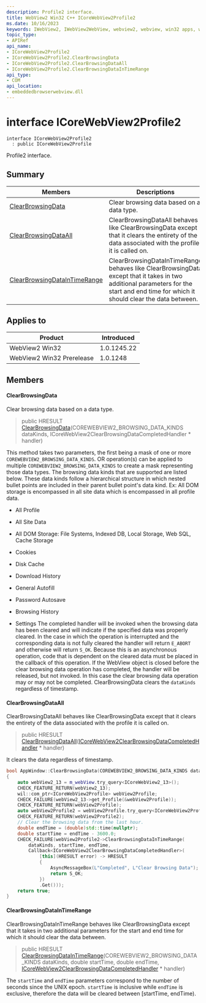 ```yaml
---
description: Profile2 interface.
title: WebView2 Win32 C++ ICoreWebView2Profile2
ms.date: 10/16/2023
keywords: IWebView2, IWebView2WebView, webview2, webview, win32 apps, win32, edge, ICoreWebView2, ICoreWebView2Controller, browser control, edge html, ICoreWebView2Profile2
topic_type: 
- APIRef
api_name:
- ICoreWebView2Profile2
- ICoreWebView2Profile2.ClearBrowsingData
- ICoreWebView2Profile2.ClearBrowsingDataAll
- ICoreWebView2Profile2.ClearBrowsingDataInTimeRange
api_type:
- COM
api_location:
- embeddedbrowserwebview.dll
---
```


# interface ICoreWebView2Profile2

```
interface ICoreWebView2Profile2
  : public ICoreWebView2Profile
```

Profile2 interface.

## Summary

 Members                        | Descriptions
--------------------------------|---------------------------------------------
[ClearBrowsingData](#clearbrowsingdata) | Clear browsing data based on a data type.
[ClearBrowsingDataAll](#clearbrowsingdataall) | ClearBrowsingDataAll behaves like ClearBrowsingData except that it clears the entirety of the data associated with the profile it is called on.
[ClearBrowsingDataInTimeRange](#clearbrowsingdataintimerange) | ClearBrowsingDataInTimeRange behaves like ClearBrowsingData except that it takes in two additional parameters for the start and end time for which it should clear the data between.

## Applies to

Product                         | Introduced
--------------------------------|---------------------------------------------
WebView2 Win32            |    1.0.1245.22
WebView2 Win32 Prerelease |    1.0.1248

## Members

#### ClearBrowsingData

Clear browsing data based on a data type.

> public HRESULT [ClearBrowsingData](#clearbrowsingdata)(COREWEBVIEW2_BROWSING_DATA_KINDS dataKinds, ICoreWebView2ClearBrowsingDataCompletedHandler * handler)

This method takes two parameters, the first being a mask of one or more `COREWEBVIEW2_BROWSING_DATA_KINDS`. OR operation(s) can be applied to multiple `COREWEBVIEW2_BROWSING_DATA_KINDS` to create a mask representing those data types. The browsing data kinds that are supported are listed below. These data kinds follow a hierarchical structure in which nested bullet points are included in their parent bullet point's data kind. Ex: All DOM storage is encompassed in all site data which is encompassed in all profile data.

* All Profile

* All Site Data

* All DOM Storage: File Systems, Indexed DB, Local Storage, Web SQL, Cache Storage

* Cookies

* Disk Cache

* Download History

* General Autofill

* Password Autosave

* Browsing History

* Settings The completed handler will be invoked when the browsing data has been cleared and will indicate if the specified data was properly cleared. In the case in which the operation is interrupted and the corresponding data is not fully cleared the handler will return `E_ABORT` and otherwise will return `S_OK`. Because this is an asynchronous operation, code that is dependent on the cleared data must be placed in the callback of this operation. If the WebView object is closed before the clear browsing data operation has completed, the handler will be released, but not invoked. In this case the clear browsing data operation may or may not be completed. ClearBrowsingData clears the `dataKinds` regardless of timestamp.

#### ClearBrowsingDataAll

ClearBrowsingDataAll behaves like ClearBrowsingData except that it clears the entirety of the data associated with the profile it is called on.

> public HRESULT [ClearBrowsingDataAll](#clearbrowsingdataall)([ICoreWebView2ClearBrowsingDataCompletedHandler](icorewebview2clearbrowsingdatacompletedhandler.md) * handler)

It clears the data regardless of timestamp.

```cpp
bool AppWindow::ClearBrowsingData(COREWEBVIEW2_BROWSING_DATA_KINDS dataKinds)
{
    auto webView2_13 = m_webView.try_query<ICoreWebView2_13>();
    CHECK_FEATURE_RETURN(webView2_13);
    wil::com_ptr<ICoreWebView2Profile> webView2Profile;
    CHECK_FAILURE(webView2_13->get_Profile(&webView2Profile));
    CHECK_FEATURE_RETURN(webView2Profile);
    auto webView2Profile2 = webView2Profile.try_query<ICoreWebView2Profile2>();
    CHECK_FEATURE_RETURN(webView2Profile2);
    // Clear the browsing data from the last hour.
    double endTime = (double)std::time(nullptr);
    double startTime = endTime - 3600.0;
    CHECK_FAILURE(webView2Profile2->ClearBrowsingDataInTimeRange(
        dataKinds, startTime, endTime,
        Callback<ICoreWebView2ClearBrowsingDataCompletedHandler>(
            [this](HRESULT error) -> HRESULT
            {
                AsyncMessageBox(L"Completed", L"Clear Browsing Data");
                return S_OK;
            })
            .Get()));
    return true;
}
```

#### ClearBrowsingDataInTimeRange

ClearBrowsingDataInTimeRange behaves like ClearBrowsingData except that it takes in two additional parameters for the start and end time for which it should clear the data between.

> public HRESULT [ClearBrowsingDataInTimeRange](#clearbrowsingdataintimerange)(COREWEBVIEW2_BROWSING_DATA_KINDS dataKinds, double startTime, double endTime, [ICoreWebView2ClearBrowsingDataCompletedHandler](icorewebview2clearbrowsingdatacompletedhandler.md) * handler)

The `startTime` and `endTime` parameters correspond to the number of seconds since the UNIX epoch. `startTime` is inclusive while `endTime` is exclusive, therefore the data will be cleared between [startTime, endTime).

